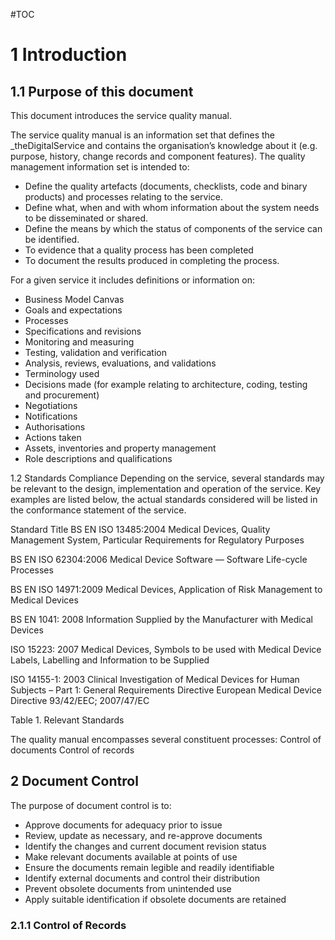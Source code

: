 #TOC

# 1	Introduction 

## 1.1	Purpose of this document

This document introduces the service quality manual. 

The service quality manual is an information set that defines the _theDigitalService and contains the organisation’s knowledge about it (e.g. purpose, history, change records and component features).
The quality management information set is intended to:

*    Define the quality artefacts (documents, checklists, code and binary products) and processes relating to the service.
*    Define what, when and with whom information about the system needs to be disseminated or shared.
*    Define the means by which the status of components of the service can be identified.
*    To evidence that a quality process has been completed
*    To document the results produced in completing the process.
 
For a given service it includes definitions or information on:
*    Business Model Canvas
*    Goals and expectations
*    Processes
*    Specifications and revisions
*    Monitoring and measuring
*    Testing, validation and verification
*    Analysis, reviews, evaluations, and validations
*    Terminology used
*    Decisions made (for example relating to architecture, coding, testing and procurement)
*    Negotiations
*    Notifications
*    Authorisations
*    Actions taken
*    Assets, inventories and property management
*    Role descriptions and qualifications

1.2	Standards Compliance
Depending on the service, several standards may be relevant to the design, implementation and operation of the service. Key examples are listed below, the actual standards considered will be listed in the conformance statement of the service.

Standard 	Title
BS EN ISO 13485:2004	Medical Devices, Quality Management System, Particular Requirements for Regulatory Purposes

BS EN ISO 62304:2006	Medical Device Software — Software Life-cycle Processes

BS EN ISO 14971:2009	Medical Devices, Application of Risk Management to Medical Devices

BS EN 1041: 2008	Information Supplied by the Manufacturer with Medical Devices

ISO 15223: 2007	Medical Devices, Symbols to be used with Medical Device Labels, Labelling and Information to be Supplied

ISO 14155-1: 2003	Clinical Investigation of Medical Devices for Human Subjects – Part 1:
General Requirements
Directive	European Medical Device Directive 93/42/EEC; 2007/47/EC

Table 1. Relevant Standards

The quality manual encompasses several constituent processes:
Control of documents
Control of records

 
## 2	Document Control
The purpose of document control is to:
*    Approve documents for adequacy prior to issue
*    Review, update as necessary, and re-approve documents
*    Identify the changes and current document revision status
*    Make relevant documents available at points of use
*    Ensure the documents remain legible and readily identifiable
*    Identify external documents and control their distribution
*    Prevent obsolete documents from unintended use
*    Apply suitable identification if obsolete documents are retained

### 2.1.1	Control of Records

